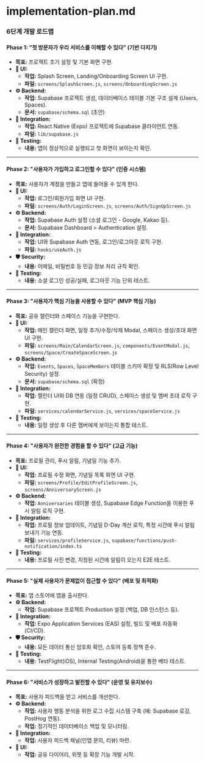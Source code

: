 # implementation-plan.md

### **6단계 개발 로드맵**

#### **Phase 1: "첫 방문자가 우리 서비스를 이해할 수 있다" (기반 다지기)**
* **목표:** 프로젝트 초기 설정 및 기본 화면 구현.
* **🎨 UI:**
    * **작업:** Splash Screen, Landing/Onboarding Screen UI 구현.
    * **파일:** `screens/SplashScreen.js`, `screens/OnboardingScreen.js`
* **⚙️ Backend:**
    * **작업:** Supabase 프로젝트 생성, 데이터베이스 테이블 기본 구조 설계 (Users, Spaces).
    * **문서:** `supabase/schema.sql` (초안)
* **🔗 Integration:**
    * **작업:** React Native (Expo) 프로젝트에 Supabase 클라이언트 연동.
    * **파일:** `lib/supabase.js`
* **🧪 Testing:**
    * **내용:** 앱이 정상적으로 실행되고 첫 화면이 보이는지 확인.

---

#### **Phase 2: "사용자가 가입하고 로그인할 수 있다" (인증 시스템)**
* **목표:** 사용자가 계정을 만들고 앱에 들어올 수 있게 한다.
* **🎨 UI:**
    * **작업:** 로그인/회원가입 화면 UI 구현.
    * **파일:** `screens/Auth/LoginScreen.js`, `screens/Auth/SignUpScreen.js`
* **⚙️ Backend:**
    * **작업:** Supabase Auth 설정 (소셜 로그인 - Google, Kakao 등).
    * **문서:** Supabase Dashboard > Authentication 설정.
* **🔗 Integration:**
    * **작업:** UI와 Supabase Auth 연동, 로그인/로그아웃 로직 구현.
    * **파일:** `hooks/useAuth.js`
* **🛡️ Security:**
    * **내용:** 이메일, 비밀번호 등 민감 정보 처리 규칙 확인.
* **🧪 Testing:**
    * **내용:** 소셜 로그인 성공/실패, 로그아웃 기능 단위 테스트.

---

#### **Phase 3: "사용자가 핵심 기능을 사용할 수 있다" (MVP 핵심 기능)**
* **목표:** 공유 캘린더와 스페이스 기능을 구현한다.
* **🎨 UI:**
    * **작업:** 메인 캘린더 화면, 일정 추가/수정/삭제 Modal, 스페이스 생성/초대 화면 UI 구현.
    * **파일:** `screens/Main/CalendarScreen.js`, `components/EventModal.js`, `screens/Space/CreateSpaceScreen.js`
* **⚙️ Backend:**
    * **작업:** `Events`, `Spaces`, `SpaceMembers` 테이블 스키마 확정 및 RLS(Row Level Security) 설정.
    * **문서:** `supabase/schema.sql` (확정)
* **🔗 Integration:**
    * **작업:** 캘린더 UI와 DB 연동 (일정 CRUD), 스페이스 생성 및 멤버 초대 로직 구현.
    * **파일:** `services/calendarService.js`, `services/spaceService.js`
* **🧪 Testing:**
    * **내용:** 일정 생성 후 다른 멤버에게 보이는지 통합 테스트.

---

#### **Phase 4: "사용자가 완전한 경험을 할 수 있다" (고급 기능)**
* **목표:** 프로필 관리, 푸시 알림, 기념일 기능 추가.
* **🎨 UI:**
    * **작업:** 프로필 수정 화면, 기념일 목록 화면 UI 구현.
    * **파일:** `screens/Profile/EditProfileScreen.js`, `screens/AnniversaryScreen.js`
* **⚙️ Backend:**
    * **작업:** `Anniversaries` 테이블 생성, Supabase Edge Function을 이용한 푸시 알림 로직 구현.
* **🔗 Integration:**
    * **작업:** 프로필 정보 업데이트, 기념일 D-Day 계산 로직, 특정 시간에 푸시 알림 보내기 기능 연동.
    * **파일:** `services/profileService.js`, `supabase/functions/push-notification/index.ts`
* **🧪 Testing:**
    * **내용:** 프로필 사진 변경, 지정된 시간에 알림이 오는지 E2E 테스트.

---

#### **Phase 5: "실제 사용자가 문제없이 접근할 수 있다" (배포 및 최적화)**
* **목표:** 앱 스토어에 앱을 출시한다.
* **⚙️ Backend:**
    * **작업:** Supabase 프로젝트 Production 설정 (백업, DB 인스턴스 등).
* **🔗 Integration:**
    * **작업:** Expo Application Services (EAS) 설정, 빌드 및 배포 자동화 (CI/CD).
* **🛡️ Security:**
    * **내용:** 모든 데이터 통신 암호화 확인, 스토어 등록 정책 준수.
* **🧪 Testing:**
    * **내용:** TestFlight(iOS), Internal Testing(Android)을 통한 베타 테스트.

---

#### **Phase 6: "서비스가 성장하고 발전할 수 있다" (운영 및 유지보수)**
* **목표:** 사용자 피드백을 받고 서비스를 개선한다.
* **⚙️ Backend:**
    * **작업:** 사용자 행동 분석을 위한 로그 수집 시스템 구축 (예: Supabase 로깅, PostHog 연동).
    * **작업:** 정기적인 데이터베이스 백업 및 모니터링.
* **🔗 Integration:**
    * **작업:** 사용자 피드백 채널(인앱 문의, 리뷰) 마련.
* **🎨 UI:**
    * **작업:** 공유 다이어리, 위젯 등 확장 기능 개발 시작.